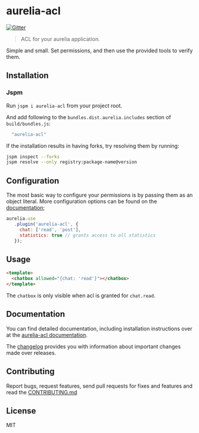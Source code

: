 # aurelia-acl

[![Gitter](https://img.shields.io/gitter/room/nwjs/nw.js.svg?maxAge=2592000?style=plastic)](https://gitter.im/SpoonX/Dev)

> ACL for your aurelia application.

Simple and small. Set permissions, and then use the provided tools to verify them.

## Installation

### Jspm

Run `jspm i aurelia-acl` from your project root.

And add following to the `bundles.dist.aurelia.includes` section of `build/bundles.js`:

```js
  "aurelia-acl"
```

If the installation results in having forks, try resolving them by running:

```sh
jspm inspect --forks
jspm resolve --only registry:package-name@version
```

## Configuration

The most basic way to configure your permissions is by passing them as an object literal. More configuration options can
 be found on the [documentation](./configure.md);


```js
aurelia.use
   .plugin('aurelia-acl', {
     chat: ['read', 'post'],
     statistics: true // grants access to all statistics
   });
```

## Usage

```html
<template>
  <chatbox allowed="{chat: 'read'}"></chatbox>
</template>
```

The `chatbox` is only visible when acl is granted for `chat.read`.

## Documentation

You can find detailed documentation, including installation instructions over at the [aurelia-acl documentation](http://aurelia-acl.spoonx.org/).

The [changelog](https://aurelia-acl.spoonx.org/CHANGELOG.html) provides you with information about important changes made over releases.

## Contributing

Report bugs, request features, send pull requests for fixes and features and read the [CONTRIBUTING.md](./CONTRIBUTING.md)

## License

MIT

